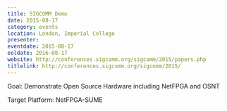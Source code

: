 ```yaml
---
title: SIGCOMM Demo
date: 2015-08-17
category: events
location: London, Imperial College
presenter:
eventdate: 2015-08-17
eoldate: 2016-08-17
website: http://conferences.sigcomm.org/sigcomm/2015/papers.php
titlelink: http://conferences.sigcomm.org/sigcomm/2015/
---
```


Goal: Demonstrate Open Source Hardware including NetFPGA and OSNT

Target Platform: NetFPGA-SUME

